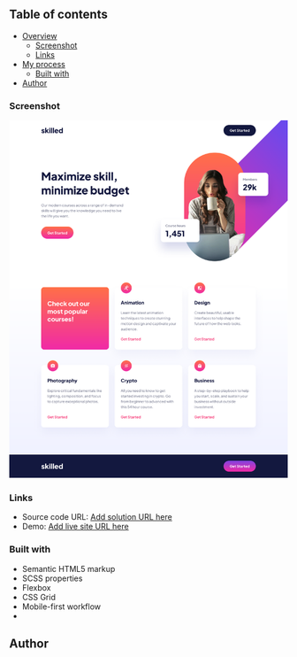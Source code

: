 ## Table of contents

- [Overview](#overview)
  - [Screenshot](#screenshot)
  - [Links](#links)
- [My process](#my-process)
  - [Built with](#built-with)
- [Author](#author)

### Screenshot
 
![](./screenshot.png)

### Links

- Source code URL: [Add solution URL here](https://github.com/tsiestova/landing-page)
- Demo: [Add live site URL here](https://landing-page-beryl-six.vercel.app/)

### Built with
 
- Semantic HTML5 markup
- SCSS properties
- Flexbox
- CSS Grid
- Mobile-first workflow
- 
## Author 

